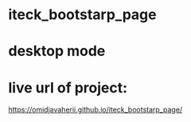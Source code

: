 # iteck_bootstarp_page
# desktop mode
# live url of project:
https://omidjavaherii.github.io/iteck_bootstarp_page/
